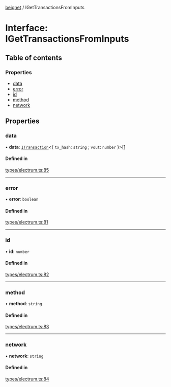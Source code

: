 [beignet](../README.md) / IGetTransactionsFromInputs

# Interface: IGetTransactionsFromInputs

## Table of contents

### Properties

- [data](IGetTransactionsFromInputs.md#data)
- [error](IGetTransactionsFromInputs.md#error)
- [id](IGetTransactionsFromInputs.md#id)
- [method](IGetTransactionsFromInputs.md#method)
- [network](IGetTransactionsFromInputs.md#network)

## Properties

### data

• **data**: [`ITransaction`](ITransaction.md)\<\{ `tx_hash`: `string` ; `vout`: `number`  }\>[]

#### Defined in

[types/electrum.ts:85](https://github.com/synonymdev/beignet/blob/7c83290/src/types/electrum.ts#L85)

___

### error

• **error**: `boolean`

#### Defined in

[types/electrum.ts:81](https://github.com/synonymdev/beignet/blob/7c83290/src/types/electrum.ts#L81)

___

### id

• **id**: `number`

#### Defined in

[types/electrum.ts:82](https://github.com/synonymdev/beignet/blob/7c83290/src/types/electrum.ts#L82)

___

### method

• **method**: `string`

#### Defined in

[types/electrum.ts:83](https://github.com/synonymdev/beignet/blob/7c83290/src/types/electrum.ts#L83)

___

### network

• **network**: `string`

#### Defined in

[types/electrum.ts:84](https://github.com/synonymdev/beignet/blob/7c83290/src/types/electrum.ts#L84)
